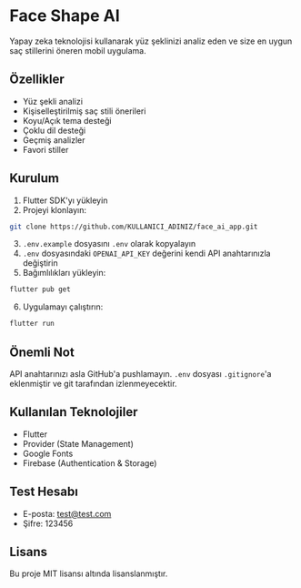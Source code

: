 # Face Shape AI

Yapay zeka teknolojisi kullanarak yüz şeklinizi analiz eden ve size en uygun saç stillerini öneren mobil uygulama.

## Özellikler

- Yüz şekli analizi
- Kişiselleştirilmiş saç stili önerileri
- Koyu/Açık tema desteği
- Çoklu dil desteği
- Geçmiş analizler
- Favori stiller

## Kurulum

1. Flutter SDK'yı yükleyin
2. Projeyi klonlayın:
```bash
git clone https://github.com/KULLANICI_ADINIZ/face_ai_app.git
```
3. `.env.example` dosyasını `.env` olarak kopyalayın
4. `.env` dosyasındaki `OPENAI_API_KEY` değerini kendi API anahtarınızla değiştirin
5. Bağımlılıkları yükleyin:
```bash
flutter pub get
```
6. Uygulamayı çalıştırın:
```bash
flutter run
```

## Önemli Not

API anahtarınızı asla GitHub'a pushlamayın. `.env` dosyası `.gitignore`'a eklenmiştir ve git tarafından izlenmeyecektir.

## Kullanılan Teknolojiler

- Flutter
- Provider (State Management)
- Google Fonts
- Firebase (Authentication & Storage)

## Test Hesabı

- E-posta: test@test.com
- Şifre: 123456

## Lisans

Bu proje MIT lisansı altında lisanslanmıştır.
